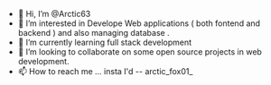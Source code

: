 - 👋 Hi, I’m @Arctic63
- 👀 I’m interested in Develope Web applications ( both fontend and backend ) and also managing database . 
- 🌱 I’m currently learning full stack development 
- 💞️ I’m looking to collaborate on some open source projects in web development.
- 📫 How to reach me ... insta I'd -- arctic_fox01_

<!---
Arctic63/Arctic63 is a ✨ special ✨ repository because its `README.md` (this file) appears on your GitHub profile.
You can click the Preview link to take a look at your changes.
--->

